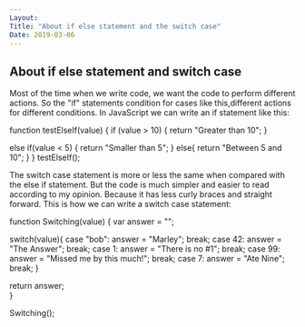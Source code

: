 ```yaml
---
Layout:
Title: "About if else statement and the switch case"
Date: 2019-03-06
---
```

## About if else statement and switch case
Most of the time when we write code, we want the code to perform different actions.
So the "if" statements condition for cases like this,different actions for different conditions.
In JavaScript we can write an if statement like this:

function testElseIf(value) {
  if (value > 10) {
    return "Greater than 10";
  }
  
  else if(value < 5) {
    return "Smaller than 5";
  }
  else{
  return "Between 5 and 10";
  }
}
testElseIf();

The switch case statement is more or less the same when compared with the else if statement.
But the code is much simpler and easier to read according to my opinion.
Because it has less curly braces and straight forward.
This is how we can write a switch case statement:

 function Switching(value) {
  var answer = "";
  
  switch(value){
    case "bob":
    answer = "Marley";
        break; 
    case 42:
    answer = "The Answer";
        break;
    case 1: 
    answer = "There is no #1";
        break;
    case 99:
    answer = "Missed me by this much!";
        break;
    case 7:
    answer = "Ate Nine";
        break; 
  }
  
  return answer;  
}

Switching(); 